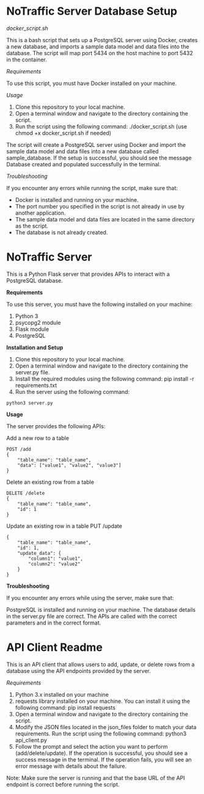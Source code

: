 # **NoTraffic Server Database Setup** 

*docker_script.sh*

This is a bash script that sets up a PostgreSQL server using Docker, creates a new database, and imports a sample data model and data files into the database. The script will map port 5434 on the host machine to port 5432 in the container.

*Requirements*

To use this script, you must have Docker installed on your machine.

*Usage*

1. Clone this repository to your local machine.
2. Open a terminal window and navigate to the directory containing the script.
3. Run the script using the following command: ./docker_script.sh 
(use chmod +x docker_script.sh if needed)

The script will create a PostgreSQL server using Docker and import the sample data model and data files into a new database called sample_database.
If the setup is successful, you should see the message Database created and populated successfully in the terminal.

*Troubleshooting*

If you encounter any errors while running the script, make sure that:

* Docker is installed and running on your machine.
* The port number you specified in the script is not already in use by another application.
* The sample data model and data files are located in the same directory as the script.
* The database is not already created.

# **NoTraffic Server**

This is a Python Flask server that provides APIs to interact with a PostgreSQL database.

**Requirements**

To use this server, you must have the following installed on your machine:

1. Python 3
2. psycopg2 module
3. Flask module
4. PostgreSQL

**Installation and Setup**
1. Clone this repository to your local machine.
2. Open a terminal window and navigate to the directory containing the server.py file.
3. Install the required modules using the following command:
pip install -r requirements.txt
4. Run the server using the following command:
```
python3 server.py
```

**Usage**

The server provides the following APIs:

Add a new row to a table
```
POST /add
{
    "table_name": "table_name",
    "data": ["value1", "value2", "value3"]
}
```

Delete an existing row from a table
```
DELETE /delete
{
    "table_name": "table_name",
    "id": 1
}
```
Update an existing row in a table
PUT /update
```
{
    "table_name": "table_name",
    "id": 1,
    "update_data": {
        "column1": "value1",
        "column2": "value2"
    }
}
```
**Troubleshooting**

If you encounter any errors while using the server, make sure that:

PostgreSQL is installed and running on your machine.
The database details in the server.py file are correct.
The APIs are called with the correct parameters and in the correct format.

# **API Client Readme**
This is an API client that allows users to add, update, or delete rows from a database using the API endpoints provided by the server.

*Requirements*
1. Python 3.x installed on your machine
2. requests library installed on your machine. You can install it using the following command:
pip install requests
3. Open a terminal window and navigate to the directory containing the script.
4. Modify the JSON files located in the json_files folder to match your data requirements.
Run the script using the following command:
python3 api_client.py
5. Follow the prompt and select the action you want to perform (add/delete/update).
If the operation is successful, you should see a success message in the terminal. If the operation fails, you will see an error message with details about the failure.

Note: Make sure the server is running and that the base URL of the API endpoint is correct before running the script.
